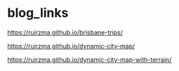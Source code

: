 # blog_links


https://ruirzma.github.io/brisbane-trips/ 

https://ruirzma.github.io/dynamic-city-map/

https://ruirzma.github.io/dynamic-city-map-with-terrain/
